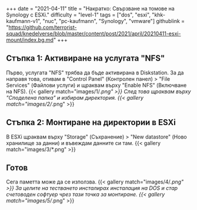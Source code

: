 +++
date = "2021-04-11"
title = "Накратко: Свързване на томове на Synology с ESXi."
difficulty = "level-1"
tags = ["dos", "esxi", "khk-kaufmann-v1", "nuc", "pc-kaufmann", "Synology", "vmware"]
githublink = "https://github.com/terrorist-squad/knedelverse/blob/master/content/post/2021/april/20210411-esxi-mount/index.bg.md"
+++

## Стъпка 1: Активиране на услугата "NFS"
Първо, услугата "NFS" трябва да бъде активирана в Diskstation. За да направя това, отивам в "Control Panel" (Контролен панел) > "File Services" (Файлови услуги) и щраквам върху "Enable NFS" (Включване на NFS).
{{< gallery match="images/1/*.png" >}}
След това щраквам върху "Споделена папка" и избирам директория.
{{< gallery match="images/2/*.png" >}}

## Стъпка 2: Монтиране на директории в ESXi
В ESXi щраквам върху "Storage" (Съхранение) > "New datastore" (Ново хранилище за данни) и въвеждам данните си там.
{{< gallery match="images/3/*.png" >}}

## Готов
Сега паметта може да се използва.
{{< gallery match="images/4/*.png" >}}
За целите на тестването инсталирах инсталация на DOS и стар счетоводен софтуер чрез тази точка за монтиране.
{{< gallery match="images/5/*.png" >}}

